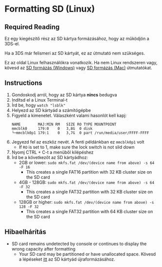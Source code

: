 # Formatting SD (Linux)

## Required Reading

Ez egy kiegészítő rész az SD kártya formázásához, hogy az működjön a 3DS-el.

Ha a 3DS már felismeri az SD kártyát, ez az útmutató nem szükséges.

Ez az oldal Linux felhasználókra vonatkozik. Ha nem Linux rendszeren vagy, kövesd az [SD formázás (Windows)](formatting-sd-\(windows\)) vagy [SD formázás (Mac)](formatting-sd-\(mac\)) útmutatókat.

## Instructions

1. Gondoskodj arról, hogy az SD kártya **nincs** bedugva
2. Indítsd el a Linux Terminal-t
3. Írd be, hogy `watch "lsblk"`
4. Helyezd az SD kártyád a számítógépbe
5. Figyeld a kimenetet. Válaszként valami hasonlót kell kapj:
   ```
   NAME        MAJ:MIN RM   SIZE RO TYPE MOUNTPOINT
   mmcblk0     179:0    0   3,8G  0 disk
   └─mmcblk0p1 179:1    0   3,7G  0 part /run/media/user/FFFF-FFFF
   ```
6. Jegyezd fel az eszköz nevét. A fenti példánkban ez `mmcblk0p1` volt
   - If `RO` is set to 1, make sure the lock switch is not slid down
7. Nyomj CTRL + C-t a menüből kilépéshez
8. Írd be a következőt az SD kártyádhoz:
   - 2GB or lower: `sudo mkfs.fat /dev/(device name from above) -s 64 -F 16`
     - This creates a single FAT16 partition with 32 KB cluster size on the SD card
   - 4GB - 128GB: `sudo mkfs.fat /dev/(device name from above) -s 64 -F 32`
     - This creates a single FAT32 partition with 32 KB cluster size on the SD card
   - 128GB or higher: `sudo mkfs.fat /dev/(device name from above) -s 128 -F 32`
     - This creates a single FAT32 partition with 64 KB cluster size on the SD card

## Hibaelhárítás

- SD card remains undetected by console or continues to display the wrong capacity after formatting
  - Your SD card may be partitioned or have unallocated space. Kövesd a lépéseket [itt](https://wiki.hacks.guide/wiki/SD_Clean/Linux) az SD kártyád újraformázásához.
